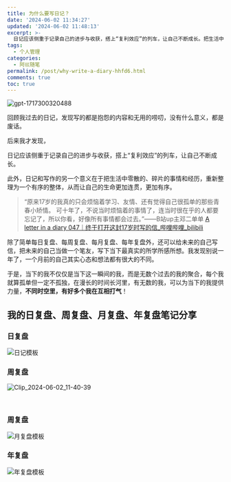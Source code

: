 ```yaml
---
title: 为什么要写日记？
date: '2024-06-02 11:34:27'
updated: '2024-06-02 11:48:13'
excerpt: >-
  日记应该侧重于记录自己的进步与收获，搭上“复利效应”的列车，让自己不断成长。把生活中零散的、碎片的事情和经历，重新整理为一个有序的整体，从而让自己的生命更加连贯，更加有序。
tags:
  - 个人管理
categories:
  - 阿巛随笔
permalink: /post/why-write-a-diary-hhfd6.html
comments: true
toc: true
---
```




​![gpt-1717300320488](https://raw.githubusercontent.com/Achuan-2/Picbed/pic/assets/gpt-1717300320488-20240602115217-k27srd5.png)​

回顾我过去的日记，发现写的都是抱怨的内容和无用的唠叨，没有什么意义，都是废话。

后来我才发现，

日记应该侧重于记录自己的进步与收获，搭上“复利效应”的列车，让自己不断成长。

此外，日记和写作的另一个意义在于把生活中零散的、碎片的事情和经历，重新整理为一个有序的整体，从而让自己的生命更加连贯，更加有序。

> “原来17岁的我真的只会烦恼着学习、友情、还有觉得自己很孤单的那些青春小矫情。 可十年了，不说当时烦恼着的事情了，连当时很在乎的人都要忘记了，所以你看，好像所有事情都会过去。”——B站up主邓二单单 [A letter in a diary 047｜终于打开这封17岁时写的信_哔哩哔哩_bilibili](https://www.bilibili.com/video/BV1mr4y1n7NS/?buvid=XU95F8C951814CF4E5254768F2EFCD9965BCB&from_spmid=united.player-video-detail.drama-float.0&is_story_h5=false&mid=es8Qp8798HT6OKJF9Ioz%2Bg%3D%3D&p=1&plat_id=116&share_from=ugc&share_medium=android&share_plat=android&share_session_id=0c4b9d4b-9511-420d-88aa-eeaa0c144df6&share_source=WEIXIN_MONMENT&share_tag=s_i&spmid=united.player-video-detail.0.0&timestamp=1709829460&unique_k=ZakkpkP&up_id=261521395)

除了简单每日复盘、每周复盘、每月复盘、每年复盘外，还可以给未来的自己写信，把未来的自己当做一个笔友，写下当下最真实的所学所感所想。我发现别说一年了，一个月前的自己其实心态和想法都有很大的不同。

于是，当下的我不仅仅是当下这一瞬间的我，而是无数个过去的我的聚合，每个我就算孤单但一定不孤独，在漫长的时间长河里，有无数的我，可以为当下的我提供力量，**不同时空里，有好多个我在互相打气**！

## ‍我的日复盘、周复盘、月复盘、年复盘笔记分享

### 日复盘

​![日记模板](https://raw.githubusercontent.com/Achuan-2/Picbed/pic/assets/%E6%97%A5%E8%AE%B0%E6%A8%A1%E6%9D%BF-20240602114013-593dmej.png)​

### 周复盘

​![Clip_2024-06-02_11-40-39](https://raw.githubusercontent.com/Achuan-2/Picbed/pic/assets/Clip_2024-06-02_11-40-39-20240602114048-xyy2jly.png)​

‍

### 周复盘

​![月复盘模板](https://raw.githubusercontent.com/Achuan-2/Picbed/pic/assets/%E6%9C%88%E5%A4%8D%E7%9B%98%E6%A8%A1%E6%9D%BF-20240602114021-2x7rbpr.png)​

### 年复盘

​![年复盘模板](https://raw.githubusercontent.com/Achuan-2/Picbed/pic/assets/%E5%B9%B4%E5%A4%8D%E7%9B%98%E6%A8%A1%E6%9D%BF-20240602114024-27fjhaq.png)​
